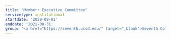 ```yaml
---
title: "Member: Executive Committee"
servicetype: institutional
startdate: '2020-09-01'
enddate: '2021-08-31'
group: '<a href="https://seventh.ucsd.edu/" target="_blank">Seventh College</a>, UC San Diego'
---
```

